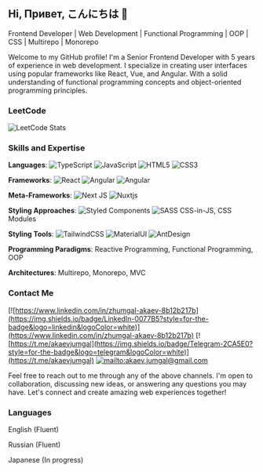 ## Hi, Привет, こんにちは 👋

Frontend Developer | Web Development | Functional Programming | OOP | CSS | Multirepo | Monorepo

Welcome to my GitHub profile! I'm a Senior Frontend Developer with 5 years of experience in web development. I specialize in creating user interfaces using popular frameworks like React, Vue, and Angular. With a solid understanding of functional programming concepts and object-oriented programming principles.

### LeetCode

![LeetCode Stats](https://leetcode.card.workers.dev/zhumgal?theme=dark&font=baloo&extension=null)

### Skills and Expertise
**Languages**: ![TypeScript](https://img.shields.io/badge/TypeScript-007ACC?style=for-the-badge&logo=typescript&logoColor=white) ![JavaScript](https://img.shields.io/badge/javascript-%23323330.svg?style=for-the-badge&logo=javascript&logoColor=%23F7DF1E) ![HTML5](https://img.shields.io/badge/html5-%23E34F26.svg?style=for-the-badge&logo=html5&logoColor=white) ![CSS3](https://img.shields.io/badge/css3-%231572B6.svg?style=for-the-badge&logo=css3&logoColor=white)

**Frameworks**: ![React](https://img.shields.io/badge/React-20232A?style=for-the-badge&logo=react&logoColor=61DAFB) ![Angular](https://img.shields.io/badge/Vue.js-35495E?style=for-the-badge&logo=vuedotjs&logoColor=4FC08D) ![Angular](https://img.shields.io/badge/Angular-DD0031?style=for-the-badge&logo=angular&logoColor=white)

**Meta-Frameworks**: ![Next JS](https://img.shields.io/badge/Next-black?style=for-the-badge&logo=next.js&logoColor=white) ![Nuxtjs](https://img.shields.io/badge/Nuxt-002E3B?style=for-the-badge&logo=nuxtdotjs&logoColor=#00DC82)

**Styling Approaches**: ![Styled Components](https://img.shields.io/badge/styled--components-DB7093?style=for-the-badge&logo=styled-components&logoColor=white) ![SASS](https://img.shields.io/badge/SASS-hotpink.svg?style=for-the-badge&logo=SASS&logoColor=white) CSS-in-JS, CSS Modules

**Styling Tools**: ![TailwindCSS](https://img.shields.io/badge/tailwindcss-%2338B2AC.svg?style=for-the-badge&logo=tailwind-css&logoColor=white) ![MaterialUI](https://img.shields.io/badge/Material%20UI-007FFF?style=for-the-badge&logo=mui&logoColor=white) ![AntDesign](	https://img.shields.io/badge/Ant%20Design-1890FF?style=for-the-badge&logo=antdesign&logoColor=white)

**Programming Paradigms**: Reactive Programming, Functional Programming, OOP

**Architectures**: Multirepo, Monorepo, MVC

### Contact Me
[![https://www.linkedin.com/in/zhumgal-akaev-8b12b217b](https://img.shields.io/badge/LinkedIn-0077B5?style=for-the-badge&logo=linkedin&logoColor=white)](https://www.linkedin.com/in/zhumgal-akaev-8b12b217b)
[![https://t.me/akaevjumgal](https://img.shields.io/badge/Telegram-2CA5E0?style=for-the-badge&logo=telegram&logoColor=white)](https://t.me/akaevjumgal)
[![mailto:akaev.jumgal@gmail.com](https://img.shields.io/badge/Gmail-D14836?style=for-the-badge&logo=gmail&logoColor=white)](mailto:akaev.jumgal@gmail.com)

Feel free to reach out to me through any of the above channels. I'm open to collaboration, discussing new ideas, or answering any questions you may have. Let's connect and create amazing web experiences together!

### Languages
English (Fluent)

Russian (Fluent)

Japanese (In progress)
